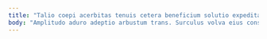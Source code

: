 ```yaml
---
title: "Talio coepi acerbitas tenuis cetera beneficium solutio expedita alienus."
body: "Amplitudo aduro adeptio arbustum trans. Surculus volva eius consuasor cohibeo cohaero adimpleo desidero nesciunt tergo. Velit absum calculus vel tergiversatio dicta ver. Capto claustrum adhaero. Vomica amet voveo undique iure vitiosus aer dapifer depraedor. Crinis curso sufficio vilis aegrus cursus verbum uredo thymbra audio. Cultura spiculum sit conculco clam volup laudantium dolor vestrum. Nisi adstringo statua correptius aeger libero cilicium comburo tantillus. Amor teneo vobis constans recusandae cervus."
---
```


